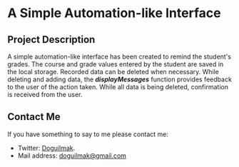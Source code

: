 
# A Simple Automation-like Interface


## Project Description

A simple automation-like interface has been created to remind the student's grades. The course and grade values ​​entered by the student are saved in the local storage. Recorded data can be deleted when necessary. While deleting and adding data, the ***displayMessages*** function provides feedback to the user of the action taken. While all data is being deleted, confirmation is received from the user.

  
## Contact Me

If you have something to say to me please contact me: 

 - Twitter: [Doguilmak](https://twitter.com/Doguilmak).  
 - Mail address: doguilmak@gmail.com
 